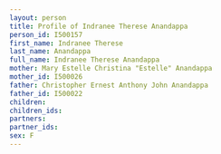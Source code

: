 ```yaml
---
layout: person
title: Profile of Indranee Therese Anandappa
person_id: I500157
first_name: Indranee Therese
last_name: Anandappa
full_name: Indranee Therese Anandappa
mother: Mary Estelle Christina "Estelle" Anandappa
mother_id: I500026
father: Christopher Ernest Anthony John Anandappa
father_id: I500022
children:
children_ids:
partners:
partner_ids:
sex: F
---
```


